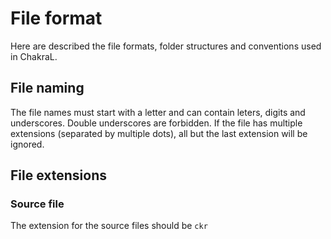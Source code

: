 # File format

Here are described the file formats, folder structures and conventions used in ChakraL.

## File naming

The file names must start with a letter and can contain leters, digits and underscores. Double underscores are forbidden. If the file has multiple extensions (separated by multiple dots), all but the last extension will be ignored.

## File extensions

### Source file
The extension for the source files should be `ckr`